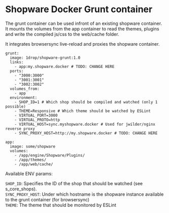 # Shopware Docker Grunt container

The grunt container can be used infront of an existing shopware container.
It mounts the volumes from the app container to read the themes, plugins and 
write the compiled js/css to the web/cache folder.

It integrates browsersync live-reload and proxies the shopware container.

    grunt:
      image: 1drop/shopware-grunt:1.0
      links:
        - app:my.shopware.docker # TODO: CHANGE HERE
      ports:
        - "3000:3000"
        - "3001:3001"
        - "3002:3002"
      volumes_from:
        - app
      environment: 
        - SHOP_ID=1 # Which shop should be compiled and watched (only 1 possible)
        - THEME=Responsive # Which theme should be watched by ESLint
        - VIRTUAL_PORT=3000
        - VIRTUAL_PROTO=http
        - VIRTUAL_HOST=sync.myshopware.docker # Used for jwilder/nginx reverse proxy
        - SYNC_PROXY_HOST=http://my.shopware.docker # TODO: CHANGE HERE

    app:
      image: some/shopware
      volumes:
        - /app/engine/Shopware/Plugins/
        - /app/themes/
        - /app/web/cache/

Available ENV params:

`SHOP_ID`: Specifies the ID of the shop that should be watched (see s_core_shops).  
`SYNC_PROXY_HOST`: Under which hostname is the shopware instance available to the grunt container (for browsersync)  
`THEME`: The theme that should be monitored by ESLint  

